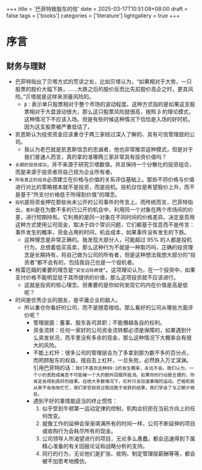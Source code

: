 +++
title = '巴菲特致股东的信'
date = 2025-03-17T10:51:08+08:00
draft = false
tags = ['books']
categories = ['literature']
lightgallery = true
+++

# 序言
## 财务与理财
- 巴菲特指出了贝塔方式的荒谬之处，比如贝塔认为，“如果相对于大势，一只股票的股价大幅下跌，……大跌之后的股价反而比先前股价高企之时，更具风险。”贝塔就是这样来测量风险的。
  - `β：`表示单只股票相对于整个市场的波动程度。这种方式指的是如果这支股票相对于大盘波动很大，那么这只股票风险就很高，按照 β 的理论模式，这种情况下不应该入场。但是有些时候这种情况下恰恰是入场的好时机，因为这支股票被严重低估了。
- 凯恩斯认为投资资金应该重仓于两三家经过深入了解的、具有可信管理层的公司。
  - 我认为老巴就是凯恩斯信念的忠诚者，他也非常推崇这种模式，但是对于我们普通人而言，真的拿的准哪两三家非常具有投资价值吗？
- `长期的投资成功`，并不来源于研究贝塔数值，并且保持一个分散化的投资组合，而是来源于投资者将自己视为企业所有者。
- `所有真正的投资`必须建立在价格与价值的关系评估基础上。那些不将价格与价值进行对比的策略根本就不是投资，而是投机。投机仅仅是希望股价上升，而不是基于“所支付价格低于所得到价值”的理念。
- `投机`是将资金押在那些尚未公开的公司事件的传言上。而传统而言，巴菲特指出，`套利`是在为数不多的已公开的机会中，利用同一个对象在两个市场间的价差，进行短期持有。它利用的是同一对象在不同时间的价格差异。决定是否用这种方式使用公司现金，取决于四个常识问题，它们都基于信息而不是传言：事件发生的概率，资金占用的时间，机会成本，如果事件没有发生的下跌。
  - 这种理念是非常正确的。我发现大部分人，可能超过 95% 的人都是投机行为，总想着低买高卖，那么这种行为不就是一种取巧吗，正确的投资理念是长期持有，将自己做为公司的所有者，但是这种想法我想大部分的“投资者”都不会有的，包括我自己也是一个投机者。
- 格雷厄姆的重要的理念是`“安全边际原理”`。这项理论认为，在一个投资中，如果支付价格不能明显低于其所提供的价值，那么这项投资就不应该进行。
  - 这就是投资的核心理念。但重要的是你如何发现它的内在价值是高是低呢？
- 时间是优秀企业的朋友，是平庸企业的敌人。
  - 所以重仓你看好的公司，而不是随意梭哈。那么看好的公司从哪些方面评价呢？
    - 管理层面：董事、股东各司其职；不能僭越各自的权利。
    - 资金流转：任何一家好的公司资金流转都必须是保障的，如果遇到什么突发状况，而手里没有多余的现金，那么这种情况下大概率会有很大的风险。
    - 不能上杠杆：很多公司的管理层会为了多拿到那为数不多的百分点，而罔顾股东的权益，擅自去上杠杆，一旦失败，必然跌入万丈深渊。引用巴菲特的话：`我们不喜欢这种99∶1的发生概率，永远不会。我们认为，一个小的丢脸或痛苦不可能被一个大的额外回报所抵消。如果你的行动是合理的，你肯定会得到良好的结果。在绝大多数情况下，杠杆只会加速事情的运动。芒格和我从来不会匆匆忙忙，我们享受投资过程远胜于收获的结果，我们学会了与之朝夕相处。`
    - 遇到不好的事情能适当的终止惯性：
      1. 似乎受到牛顿第一运动定律的控制，机构会抗拒在当前方向上的任何改变。
      2. 就像工作的延伸会渐渐填满所有的时间一样，公司不断延伸的项目或收购行为会耗尽所有的现金。
      3. 公司领导人所渴望进行的项目，无论多么愚蠢，都会迅速得到下属精心准备的有关回报论证和战略分析的支持。
      4. 同行的行为，无论他们是扩张、收购、制定管理层薪酬等等，都会被不加思考地模仿。
